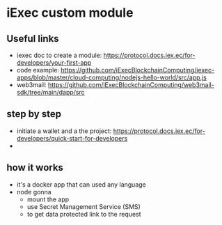 # iExec custom module

## Useful links

- iexec doc to create a module: https://protocol.docs.iex.ec/for-developers/your-first-app
- code example: https://github.com/iExecBlockchainComputing/iexec-apps/blob/master/cloud-computing/nodejs-hello-world/src/app.js
- web3mail: https://github.com/iExecBlockchainComputing/web3mail-sdk/tree/main/dapp/src

## step by step 

- initiate a wallet and a the project: https://protocol.docs.iex.ec/for-developers/quick-start-for-developers
- 


## how it works

- it's a docker app that can used any language
- node gonna
    - mount the app
    - use Secret Management Service (SMS)
    - to get data protected link to the request